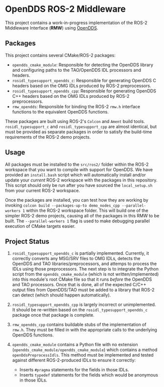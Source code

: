 # OpenDDS ROS-2 Middleware
This project contains a work-in-progress implementation of the ROS-2 Middleware Interface (**RMW**) using [OpenDDS](https://github.com/objectcomputing/OpenDDS).

## Packages
This project contains several CMake/ROS-2 packages:

- `opendds_cmake_module`: Responsible for detecting the OpenDDS library and configuring paths to the TAO/OpenDDS IDL processors and headers.
- `rosidl_typesupport_opendds_c`: Responsible for generating OpenDDS C headers based on the OMG IDLs produced by ROS-2 preprocessors.
- `rosidl_typesupport_opendds_cpp`: Responsible for generating OpenDDS C++ headers based on the OMG IDLs produced by ROS-2 preprocessors.
- `rmw_opendds`: Responsible for binding the ROS-2 `rmw.h` interface functions to the equivalent OpenDDS functions.

These packages are built using ROS-2's `Colcon` and `Ament` build tools. `rosidl_typesupport_c` and `rosidl_typesupport_cpp` are almost identical, but must be provided as separate packages in order to satisfy the build-time requirements of the ROS-2 demo projects.

## Usage
All packages must be installed to the `src/ros2/` folder within the ROS-2 workspace that you want to compile with support for OpenDDS.  We have provided an `install.bash` script which will automatically install and/or update your *current* ROS-2 workspace with the packages in this repository. This script should only be run after you have sourced the `local_setup.sh` from your current ROS-2 workspace.

Once the packages are installed, you can test how they are working by invoking `colcon build --packages-up-to demo_nodes_cpp --parallel-workers 1` within the ROS-2 workspace folder. This will build one of the simpler ROS-2 demo projects, causing all of the packages in this RMW to be built. The `--parallel-workers 1` flag is used to make debugging parallel execution of CMake targets easier.

## Project Status
1. `rosidl_typesupport_opendds_c` is partially implemented. Currently, it correctly converts any MSG/SRV files to OMG IDLs, detects the OpenDDS and TAO libraries/preprocessors, and attemps to process the IDLs using those preprocessors. The next step is to integrate the Python script from the `opendds_cmake_module` (which is not written/implemented) into this module's root CMake file so that it runs *before* the OpenDDS and TAO processors. Once that is done, all of the expected C/C++ output files from OpenDDS/TAO must be added to a library that ROS-2 can detect (which should happen automatically).

2. `rosidl_typesupport_opendds_cpp` is largely incorrect or unimplemented. It should be re-written based on the `rosidl_typesupport_opendds_c` package once that package is complete.

3. `rmw_opendds_cpp` contains buildable stubs of the implementation of `rmw.h`. They must be filled in with the appropriate calls to the underlying OpenDDS functions.

4. `opendds_cmake_module` contains a Python file with no extension (`opendds_cmake_module/opendds_cmake_module`) which contains a method `openDdsPreprocessIdls`. This method must be implemented and tested against different ROS-2-produced IDLs to ensure it correctly:
    - Inserts `#pragma` statements for the fields in those IDLs.
    - Inserts `typedef` statements for the fields which would be anonymous in those IDLs.
